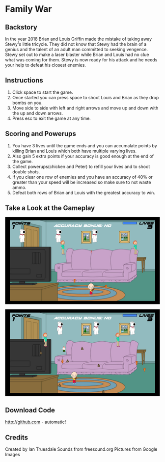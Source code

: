 # Family War

## Backstory
In the year 2018 Brian and Louis Griffin made the mistake of taking away Stewy's little tricycle. They did not know that Stewy had the brain of a genius and the talent of an adult man committed to seeking vengence. Stewy set out to make a laser blaster while Brian and Louis had no clue what was coming for them. Stewy is now ready for his attack and he needs your help to defeat his closest enemies.

## Instructions
1. Click space to start the game. 
2. Once started you can press space to shoot Louis and Brian as they drop bombs on you.
3. Move side to side with left and right arrows and move up and down with the up and down arrows.
4. Press esc to exit the game at any time.

## Scoring and Powerups
1. You have 3 lives until the game ends and you can accumalate points by killing Brian and Louis which both have multiple varying lives.
2. Also gain 5 extra points if your accuracy is good enough at the end of the game.
3. Collect powerups(chicken and Peter) to refill your lives and to shoot double shots.
4. If you clear one row of enemies and you have an accuracy of 40% or greater than your speed will be increased so make sure to not waste ammo.
5. Defeat both rows of Brian and Louis with the greatest accuracy to win.

## Take a Look at the Gameplay
![Gameplay](/screenshots/Gameplay.png)

![Gameplay2](/screenshots/Gameplay2.png)

## Download Code
http://github.com - automatic!

## Credits
Created by Ian Truesdale
Sounds from freesound.org
Pictures from Google Images
